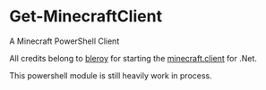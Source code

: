 # Get-MinecraftClient
A Minecraft PowerShell Client

All credits belong to [bleroy](https://github.com/bleroy) for starting the [minecraft.client](https://github.com/bleroy/minecraft.client) for .Net.

This powershell module is still heavily work in process.
